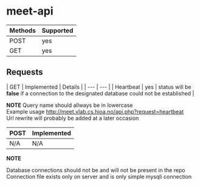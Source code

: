 # meet-api

| Methods | Supported |
| --- | --- |
| POST | yes |
| GET | yes |

## Requests
| GET | Implemented | Details |
| --- | --- |
| Heartbeat | yes | status will be **false** if a connection to the designated database could not be established |

**NOTE** Query name should allways be in lowercase <br />
Example usage http://meet.vlab.cs.hioa.no/api.php?request=heartbeat <br />
Url rewrite will probably be added at a later occasion

| POST | Implemented |
| --- | --- |
| N/A | N/A |



**NOTE**

Database connections should not be and will not be present in the repo
Connection file exists only on server and is only simple mysqli connection